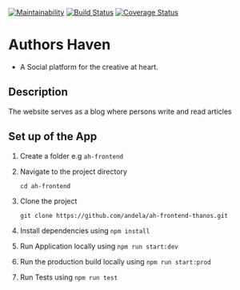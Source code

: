 [![Maintainability](https://api.codeclimate.com/v1/badges/ce82a44a84f603a410ac/maintainability)](https://codeclimate.com/github/andela/ah-frontend-thanos/maintainability)
[![Build Status](https://travis-ci.org/andela/ah-frontend-thanos.svg?branch=develop)](https://travis-ci.org/andela/ah-frontend-thanos)
[![Coverage Status](https://coveralls.io/repos/github/andela/ah-frontend-thanos/badge.svg?branch=develop)](https://coveralls.io/github/andela/ah-frontend-thanos?branch=develop)

# Authors Haven

- A Social platform for the creative at heart.

## Description

The website serves as a blog where persons write and read articles

## Set up of the App

1. Create a folder e.g `ah-frontend`

2. Navigate to the project directory

   `cd ah-frontend`

3. Clone the project

   `git clone https://github.com/andela/ah-frontend-thanos.git`

4. Install dependencies using `npm install`

5. Run Application locally using `npm run start:dev`

6. Run the production build locally using `npm run start:prod`

7. Run Tests using `npm run test`